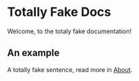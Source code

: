 # Totally Fake Docs

Welcome, to the totaly fake documentation!

## An example

A totally fake sentence, read more in [About](about.md).

